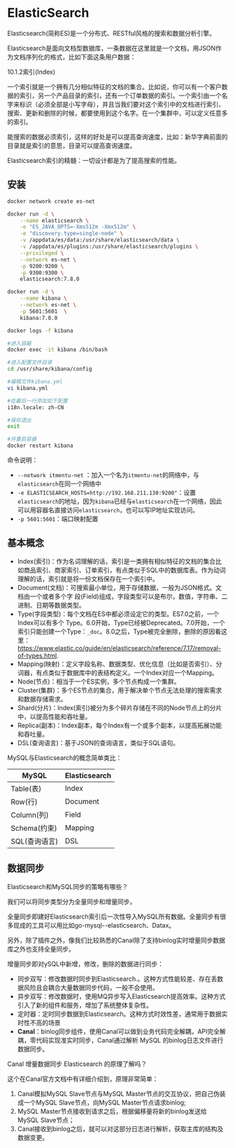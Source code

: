 # ElasticSearch

Elasticsearch(简称ES)是一个分布式、RESTful风格的搜索和数据分析引擎。

Elasticsearch是面向文档型数据库，一条数据在这里就是一个文档，用JSON作为文档序列化的格式，比如下面这条用户数据：



10.1.2索引(Index)

一个索引就是一个拥有几分相似特征的文档的集合。比如说，你可以有一个客户数据的索引，另一个产品目录的索引，还有一个订单数据的索引。一个索引由一个名字来标识（必须全部是小写字母），并且当我们要对这个索引中的文档进行索引、搜索、更新和删除的时候，都要使用到这个名字。在一个集群中，可以定义任意多的索引。

能搜索的数据必须索引，这样的好处是可以提高查询速度，比如：新华字典前面的目录就是索引的意思，目录可以提高查询速度。

Elasticsearch索引的精髓：一切设计都是为了提高搜索的性能。



## 安装

```sh
docker network create es-net

docker run -d \
	--name elasticsearch \
    -e "ES_JAVA_OPTS=-Xms512m -Xmx512m" \
    -e "discovery.type=single-node" \
    -v /appdata/es/data:/usr/share/elasticsearch/data \
    -v /appdata/es/plugins:/usr/share/elasticsearch/plugins \
    --privileged \
    --network es-net \
    -p 9200:9200 \
    -p 9300:9300 \
	elasticsearch:7.8.0

docker run -d \
    --name kibana \
    --network es-net \
    -p 5601:5601  \
    kibana:7.8.0

docker logs -f kibana

#进入容器
docker exec -it kibana /bin/bash

#进入配置文件目录
cd /usr/share/kibana/config

#编辑文件kibana.yml
vi kibana.yml

#在最后一行添加如下配置
i18n.locale: zh-CN

#保存退出
exit

#并重启容器
docker restart kibana
```

命令说明：

- `--network itmentu-net` ：加入一个名为`itmentu-net`的网络中，与`elasticsearch`在同一个网络中
- `-e ELASTICSEARCH_HOSTS=http://192.168.211.130:9200"`：设置`elasticsearch`的地址，因为`kibana`已经与`elasticsearch`在一个网络，因此可以用容器名直接访问`elasticsearch`，也可以写IP地址实现访问。
- `-p 5601:5601`：端口映射配置

## 基本概念

- Index(索引)：作为名词理解的话，索引是一类拥有相似特征的文档的集合比如商品索引、商家索引、订单索引，有点类似于SQL中的数据库表。作为动词理解的话，索引就是将一份文档保存在一个索引中。
- Document(文档)：可搜索最小单位，用于存储数据，一般为JSON格式。文档由一个或者多个字
  段(Field)组成，字段类型可以是布尔，数值，字符串、二进制、日期等数据类型。
- Type(字段类型)：每个文档在ES中都必须设定它的类型。ES7.0之前，一个Index可以有多个 Type。6.0开始，Type已经被Deprecated。7.0开始，一个索引只能创建一个Type：`_doc`。8.0之后，Type被完全删除，删除的原因看这里：https://www.elastic.co/guide/en/elasticsearch/reference/7.17/removal-of-types.html.
- Mapping(映射)：定义字段名称、数据类型、优化信息（比如是否索引）、分词器，有点类似于数据库中的表结构定义。一个Index对应一个Mapping。
- Node(节点)：相当于一个ES实例，多个节点构成一个集群。
- Cluster(集群)：多个ES节点的集合，用于解决单个节点无法处理的搜索需求和数据存储需求。
- Shard(分片)：Index(索引)被分为多个碎片存储在不同的Node节点上的分片中，以提高性能和吞吐量。
- Replica(副本)：Index副本，每个Index有一个或多个副本，以提高拓展功能和吞吐量。
- DSL(查询语言)：基于JSON的查询语言，类似于SQL语句。

MySQL与Elasticsearch的概念简单类比：

| MySQL         | Elasticsearch |
| ------------- | ------------- |
| Table(表)     | Index         |
| Row(行)       | Document      |
| Column(列)    | Field         |
| Schema(约束)  | Mapping       |
| SQL(查询语言) | DSL           |

## 数据同步

Elasticsearch和MySQL同步的策略有哪些？

我们可以将同步类型分为全量同步和增量同步。

全量同步即建好Elasticsearch索引后一次性导入MySQL所有数据。全量同步有很多现成的工具可以用比如go-mysql--elasticsearch、Datax。

另外，除了插件之外，像我们比较熟悉的Canal除了支持binlog实时增量同步数据库之外也支持全量同步。

增量同步即对ySQL中新增，修改，删除的数据进行同步：

- 同步双写：修改数据时同步到Elasticsearch.。这种方式性能较差、存在丢数据风险且会耦合大量数据同步代码，一般不会使用。
- 异步双写：修改数据时，使用MQ异步写入Elasticsearch提高效率。这种方式引入了新的组件和服务，增加了系统整体复杂性。
- 定时器：定时同步数据到Elasticsearch。这种方式时效性差，通常用于数据实时性不高的场景
- **Canal**：binlog同步组件，使用Canal可以做到业务代码完全解耦，API完全解耦，零代码实现准实时同步，Canal通过解析 MySQL 的binlog日志文件进行数据同步。

Canal 增量数据同步 Elasticsearch 的原理了解吗？

这个在Canal官方文档中有详细介绍到，原理非常简单：

1. Canal模拟MySQL Slave节点与MySQL Master节点的交互协议，把自己伪装成一个MySQL Slave节点，向MySQL Master节点请求binlog;
2. MySQL Master节点接收到请求之后，根据偏移量将新的binlog发送给MySQL Slave节点；
3. Canal接收到binlog之后，就可以对这部分日志进行解析，获取主库的结构及数据变更。
